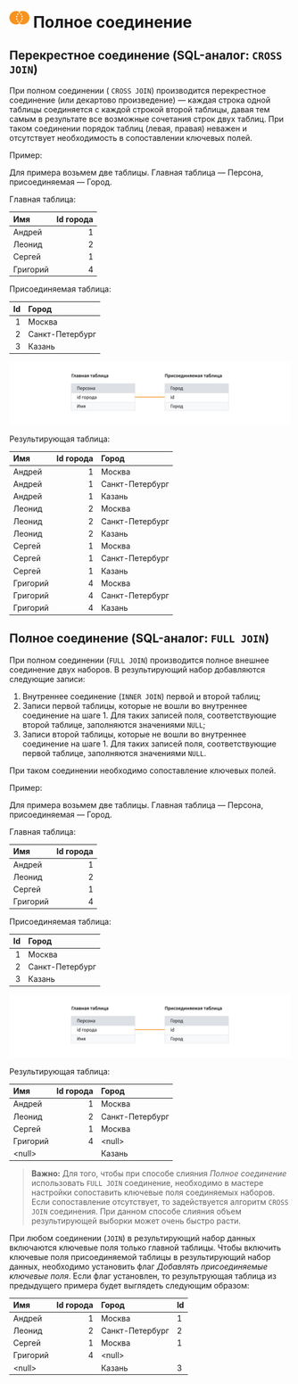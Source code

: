 # ![Полное слияние](../../../images/icons/joindata/join-full_default.svg) Полное соединение

## Перекрестное соединение (SQL-аналог: `CROSS JOIN`)

При полном соединении ( `CROSS JOIN`) производится перекрестное соединение (или декартово произведение) — каждая строка одной таблицы соединяется с каждой строкой второй таблицы, давая тем самым в результате все возможные сочетания строк двух таблиц.
При таком соединении порядок таблиц (левая, правая) неважен и отсутствует необходимость в сопоставлении ключевых полей.

Пример:

Для примера возьмем две таблицы. Главная таблица — Персона, присоединяемая — Город.

Главная таблица:

|Имя|Id города|
|:-|-:|
|Андрей|1|
|Леонид|2|
|Сергей|1|
|Григорий|4|

Присоединяемая таблица:

|Id|Город|
|-:|:-|
|1|Москва|
|2|Санкт-Петербург|
|3|Казань|

![Связь](./merge.svg)

Результирующая таблица:

|Имя|Id города|Город|
|:-|-:|:-|
|Андрей|1|Москва|
|Андрей|1|Санкт-Петербург|
|Андрей|1|Казань|
|Леонид|2|Москва|
|Леонид|2|Санкт-Петербург|
|Леонид|2|Казань|
|Сергей|1|Москва|
|Сергей|1|Санкт-Петербург|
|Сергей|1|Казань|
|Григорий|4|Москва|
|Григорий|4|Санкт-Петербург|
|Григорий|4|Казань|

## Полное соединение (SQL-аналог: `FULL JOIN`)

При полном соединении (`FULL JOIN`) производится полное внешнее соединение двух наборов. В результирующий набор добавляются следующие записи:

1. Внутреннее соединение (`INNER JOIN`) первой и второй таблиц;
2. Записи первой таблицы, которые не вошли во внутреннее соединение на шаге 1. Для таких записей поля, соответствующие второй таблице, заполняются значениями `NULL`;
3. Записи второй таблицы, которые не вошли во внутреннее соединение на шаге 1. Для таких записей поля, соответствующие первой таблице, заполняются значениями `NULL`.

При таком соединении необходимо сопоставление ключевых полей.

Пример:

Для примера возьмем две таблицы. Главная таблица — Персона, присоединяемая — Город.

Главная таблица:

|Имя|Id города|
|:-|-:|
|Андрей|1|
|Леонид|2|
|Сергей|1|
|Григорий|4|

Присоединяемая таблица:

|Id|Город|
|-:|:-|
|1|Москва|
|2|Санкт-Петербург|
|3|Казань|

![Связь](./merge.svg)

Результирующая таблица:

|Имя|Id города|Город|
|:-|-:|:-|
|Андрей|1|Москва|
|Леонид|2|Санкт-Петербург|
|Сергей|1|Москва|
|Григорий|4|&#60;null>|
|&#60;null>||Казань|

> **Важно:** Для того, чтобы при способе слияния *Полное соединение* использовать `FULL JOIN` соединение, необходимо в мастере настройки сопоставить ключевые поля соединяемых наборов. Если сопоставление отсутствует, то задействуется алгоритм `CROSS JOIN` соединения. При данном способе слияния объем результирующей выборки может очень быстро расти.

При любом соединении (`JOIN`) в результирующий набор данных включаются ключевые поля только главной таблицы. Чтобы включить ключевые поля присоединяемой таблицы в результирующий набор данных, необходимо установить флаг *Добавлять присоединяемые ключевые поля*. Если флаг установлен, то результрующая таблица из предыдущего примера будет выглядеть следующим образом:

|Имя|Id города|Город|Id|
|:-|-:|:-|:-|
|Андрей|1|Москва|1|
|Леонид|2|Санкт-Петербург|2|
|Сергей|1|Москва|1|
|Григорий|4|&#60;null>||
|&#60;null>||Казань|3|
